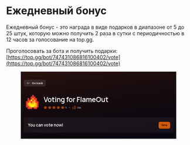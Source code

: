 # Ежедневный бонус

Ежедневный бонус - это награда в виде подарков в диапазоне от 5 до 25 штук, которую можно получить 2 раза в сутки с периодичностью в 12 часов за голосование на top.gg.

Проголосовать за бота и получить подарки:\
[https://top.gg/bot/747431086816100402/vote](https://top.gg/bot/747431086816100402/vote)

<figure><img src="../.gitbook/assets/image (14).png" alt=""><figcaption></figcaption></figure>
